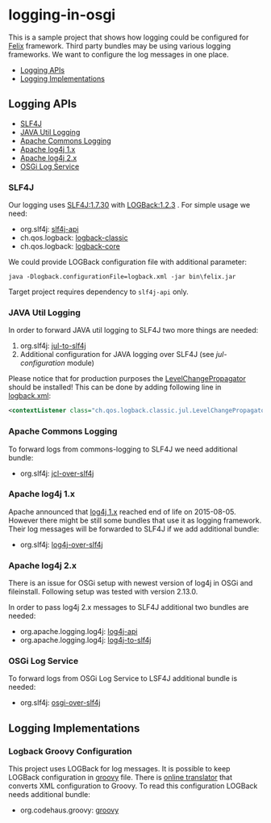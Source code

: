 logging-in-osgi
===============

This is a sample project that shows how logging could be configured for [Felix] framework.
Third party bundles may be using various logging frameworks.
We want to configure the log messages in one place.

* [Logging APIs](#logging-apis)
* [Logging Implementations](#logging-implementations)

Logging APIs
------------

* [SLF4J](#slf4j)
* [JAVA Util Logging](#java-util-logging)
* [Apache Commons Logging](#apache-commons-logging)
* [Apache log4j 1.x](#apache-log4j-1.x)
* [Apache log4j 2.x](#apache-log4j-2.x)
* [OSGi Log Service](#osgi-log-service)

### SLF4J

Our logging uses [SLF4J:1.7.30][SLF4J] with [LOGBack:1.2.3][LOGBack] . For simple usage we need:

* org.slf4j: [slf4j-api](https://mvnrepository.com/artifact/org.slf4j/slf4j-api/1.7.30)
* ch.qos.logback: [logback-classic](https://mvnrepository.com/artifact/ch.qos.logback/logback-classic/1.2.3)
* ch.qos.logback: [logback-core](https://mvnrepository.com/artifact/ch.qos.logback/logback-core/1.2.3)

We could provide LOGBack configuration file with additional parameter:

```commandline
java -Dlogback.configurationFile=logback.xml -jar bin\felix.jar
```

Target project requires dependency to `slf4j-api` only.

### JAVA Util Logging

In order to forward JAVA util logging to SLF4J two more things are needed:

1. org.slf4j: [jul-to-slf4j](https://mvnrepository.com/artifact/org.slf4j/jul-to-slf4j/1.7.30)
2. Additional configuration for JAVA logging over SLF4J (see *jul-configuration* module)

Please notice that for production purposes the [LevelChangePropagator][jul-to-slf4j] should be installed!
This can be done by adding following line in [logback.xml][logback.xml-example]:

```xml
<contextListener class="ch.qos.logback.classic.jul.LevelChangePropagator"/>
```

### Apache Commons Logging

To forward logs from commons-logging to SLF4J we need additional bundle:

* org.slf4j: [jcl-over-slf4j](https://mvnrepository.com/artifact/org.slf4j/jcl-over-slf4j/1.7.30)

### Apache log4j 1.x

Apache announced that [log4j 1.x][log4j-1.x] reached end of life on 2015-08-05.
However there might be still some bundles that use it as logging framework.
Their log messages will be forwarded to SLF4J if we add additional bundle:

* org.slf4j: [log4j-over-slf4j](https://mvnrepository.com/artifact/org.slf4j/log4j-over-slf4j/1.7.30)

### Apache log4j 2.x

There is an issue for OSGi setup with newest version of log4j in OSGi and fileinstall.
Following setup was tested with version 2.13.0.

In order to pass log4j 2.x messages to SLF4J additional two bundles are needed:

* org.apache.logging.log4j: [log4j-api](https://mvnrepository.com/artifact/org.apache.logging.log4j/log4j-api/2.13.0)
* org.apache.logging.log4j: [log4j-to-slf4j](https://mvnrepository.com/artifact/org.apache.logging.log4j/log4j-to-slf4j/2.13.0)

### OSGi Log Service

To forward logs from OSGi Log Service to LSF4J additional bundle is needed:

* org.slf4j: [osgi-over-slf4j](https://mvnrepository.com/artifact/org.slf4j/osgi-over-slf4j/1.7.30)

Logging Implementations
-----------------------

### Logback Groovy Configuration

This project uses LOGBack for log messages.
It is possible to keep LOGBack configuration in [groovy][logback.groovy-example] file.
There is [online translator][logback-xml2groovy] that converts XML configuration to Groovy.
To read this configuration LOGBack needs additional bundle:

* org.codehaus.groovy: [groovy](https://mvnrepository.com/artifact/org.codehaus.groovy/groovy)





[Felix]: http://felix.apache.org/downloads.cgi
[SLF4J]: https://www.slf4j.org/
[LOGBack]: https://logback.qos.ch/
[jul-to-slf4j]: https://www.slf4j.org/legacy.html#jul-to-slf4j
[logback.xml-example]: https://github.com/wiiitek/logging-in-osgi/tree/master/logback/logback-configuration/src/main/resources/logback.xml#L4
[logback.groovy-example]: https://github.com/wiiitek/logging-in-osgi/tree/master/logback/logback-configuration/src/main/resources/logback.groovy
[log4j-1.x]: https://logging.apache.org/log4j/1.2/
[logback-xml2groovy]: https://logback.qos.ch/translator/asGroovy.html
